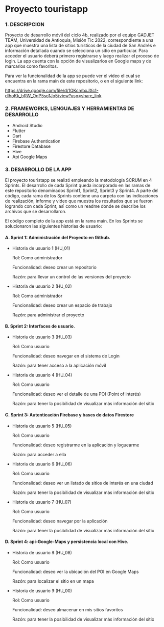 # Proyecto touristapp

### 1. DESCRIPCION 

Proyecto de desarrollo móvil del ciclo 4b, realizado por el equipo GADJET TEAM, Universidad 
de Antioquia, Misión Tic 2022, correspondiente a una app que muestra una lista de sitios turísticos
de la ciudad de San Andrés e información detallada cuando se selecciona un sitio en particular.
Para acceder el usuario deberá primero registrarse y luego realizar el proceso de login. La app 
cuenta con la opción de visualizarlos en Google maps y de marcarlos como favoritos.

Para ver la funcionalidad de la app se puede ver el video el cual se encuentra en la rama main
de este repositorio, o en el siguiente link:

https://drive.google.com/file/d/1OKcmbxJXc1-dlhoKk_bRW_OqP5so1Jo5/view?usp=share_link

### 2. FRAMEWORKS, LENGUAJES Y HERRAMIENTAS DE DESARROLLO

 * Android Studio
 * Flutter
 * Dart
 * Firebase Authentication
 * Firestore Database
 * Hive
 * Api Google Maps

### 3. DESARROLLO DE LA APP 

El proyecto touristapp se realizó empleando la metodología SCRUM en 4 Sprints. El desarrollo de cada 
Sprint queda incorporado en las ramas de este repositorio denominados Sprint1, Sprint2, Sprint3 y 
Sprint4. A parte del código, cada rama de los Sprints contiene una carpeta con las indicaciones de 
realización, informe y video que muestra los resultados que se fueron logrando con cada Sprint, asì
como un readme donde se describe los archivos que se desarrollaron.

El código completo de la app está en la rama main. En los Sprints se solucionaron las siguientes
historias de usuario:

#### A. Sprint 1: Administración del Proyecto en Github.

 + Historia de usuario 1 (HU_01)

    Rol: Como administrador

    Funcionalidad: deseo crear un repositorio

    Razón: para llevar un control de las versiones del proyecto

 + Historia de usuario 2 (HU_02)

    Rol: Como administrador

    Funcionalidad: deseo crear un espacio de trabajo

    Razón: para administrar el proyecto

#### B. Sprint 2: Interfaces de usuario.

+ Historia de usuario 3 (HU_03)

  Rol: Como usuario

  Funcionalidad: deseo navegar en el sistema de Login

  Razón: para tener acceso a la aplicación móvil

+ Historia de usuario 4 (HU_04)

  Rol: Como usuario

  Funcionalidad: deseo ver el detalle de una POI (Point of interés)

  Razón: para tener la posibilidad de visualizar más información del sitio

#### C. Sprint 3: Autenticación Firebase y bases de datos Firestore

+ Historia de usuario 5 (HU_05)

  Rol: Como usuario

  Funcionalidad: deseo registrarme en la aplicación y loguearme

  Razón: para acceder a ella

+ Historia de usuario 6 (HU_06)

  Rol: Como usuario

  Funcionalidad: deseo ver un listado de sitios de interés en una ciudad

  Razón: para tener la posibilidad de visualizar más información del sitio

+ Historia de usuario 7 (HU_07)

  Rol: Como usuario

  Funcionalidad: deseo navegar por la aplicación

  Razón: para tener la posibilidad de visualizar más información del sitio

#### D. Sprint 4: api-Google-Maps y persistencia local con Hive.

+ Historia de usuario 8 (HU_08)

  Rol: Como usuario

  Funcionalidad: deseo ver la ubicación del POI en Google Maps

  Razón: para localizar el sitio en un mapa

+ Historia de usuario 9 (HU_00)

  Rol: Como usuario

  Funcionalidad: deseo almacenar en mis sitios favoritos

  Razón: para tener la posibilidad de visualizar más información del sitio